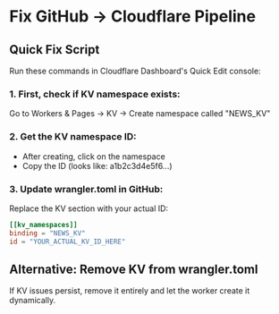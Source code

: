 # Fix GitHub → Cloudflare Pipeline

## Quick Fix Script
Run these commands in Cloudflare Dashboard's Quick Edit console:

### 1. First, check if KV namespace exists:
Go to Workers & Pages → KV → Create namespace called "NEWS_KV"

### 2. Get the KV namespace ID:
- After creating, click on the namespace
- Copy the ID (looks like: a1b2c3d4e5f6...)

### 3. Update wrangler.toml in GitHub:
Replace the KV section with your actual ID:

```toml
[[kv_namespaces]]
binding = "NEWS_KV"
id = "YOUR_ACTUAL_KV_ID_HERE"
```

## Alternative: Remove KV from wrangler.toml
If KV issues persist, remove it entirely and let the worker create it dynamically.